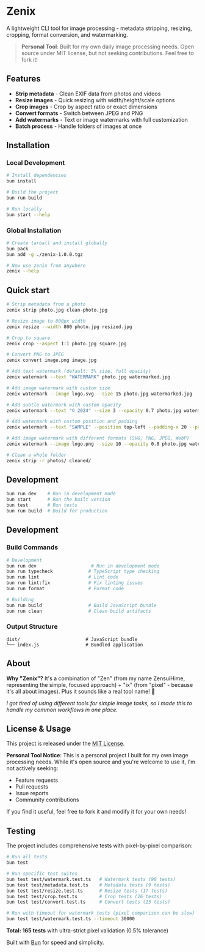 # Zenix

A lightweight CLI tool for image processing - metadata stripping, resizing, cropping, format conversion, and watermarking.

> **Personal Tool**: Built for my own daily image processing needs. Open source under MIT license, but not seeking contributions. Feel free to fork it!

## Features

- **Strip metadata** - Clean EXIF data from photos and videos
- **Resize images** - Quick resizing with width/height/scale options  
- **Crop images** - Crop by aspect ratio or exact dimensions
- **Convert formats** - Switch between JPEG and PNG
- **Add watermarks** - Text or image watermarks with full customization
- **Batch process** - Handle folders of images at once

## Installation

### Local Development
```bash
# Install dependencies
bun install

# Build the project
bun run build

# Run locally
bun start --help
```

### Global Installation
```bash
# Create tarball and install globally
bun pack
bun add -g ./zenix-1.0.0.tgz

# Now use zenix from anywhere
zenix --help
```


## Quick start

```bash
# Strip metadata from a photo
zenix strip photo.jpg clean-photo.jpg

# Resize image to 800px width
zenix resize --width 800 photo.jpg resized.jpg

# Crop to square
zenix crop --aspect 1:1 photo.jpg square.jpg

# Convert PNG to JPEG
zenix convert image.png image.jpg

# Add text watermark (default: 5% size, full opacity)
zenix watermark --text "WATERMARK" photo.jpg watermarked.jpg

# Add image watermark with custom size
zenix watermark --image logo.svg --size 15 photo.jpg watermarked.jpg

# Add subtle watermark with custom opacity
zenix watermark --text "© 2024" --size 3 --opacity 0.7 photo.jpg watermarked.jpg

# Add watermark with custom position and padding
zenix watermark --text "SAMPLE" --position top-left --padding-x 20 --padding-y 20 photo.jpg watermarked.jpg

# Add image watermark with different formats (SVG, PNG, JPEG, WebP)
zenix watermark --image logo.png --size 10 --opacity 0.8 photo.jpg watermarked.jpg

# Clean a whole folder
zenix strip -r photos/ cleaned/
```

## Development

```bash
bun run dev    # Run in development mode
bun start      # Run the built version
bun test       # Run tests
bun run build  # Build for production
```

## Development

### Build Commands

```bash
# Development
bun run dev                    # Run in development mode
bun run typecheck             # TypeScript type checking
bun run lint                  # Lint code
bun run lint:fix              # Fix linting issues
bun run format                # Format code

# Building
bun run build                 # Build JavaScript bundle
bun run clean                 # Clean build artifacts
```

### Output Structure

```
dist/                        # JavaScript bundle
└── index.js                 # Bundled application
```

## About

**Why "Zenix"?** It's a combination of "Zen" (from my name ZensuiHime, representing the simple, focused approach) + "ix" (from "pixel" - because it's all about images). Plus it sounds like a real tool name! 🎨

*I got tired of using different tools for simple image tasks, so I made this to handle my common workflows in one place.*

## License & Usage

This project is released under the [MIT License](LICENSE). 

**Personal Tool Notice**: This is a personal project I built for my own image processing needs. While it's open source and you're welcome to use it, I'm not actively seeking:
- Feature requests
- Pull requests  
- Issue reports
- Community contributions

If you find it useful, feel free to fork it and modify it for your own needs!

## Testing

The project includes comprehensive tests with pixel-by-pixel comparison:

```bash
# Run all tests
bun test

# Run specific test suites
bun test test/watermark.test.ts   # Watermark tests (90 tests)
bun test test/metadata.test.ts    # Metadata tests (9 tests)
bun test test/resize.test.ts      # Resize tests (17 tests)
bun test test/crop.test.ts        # Crop tests (26 tests)
bun test test/convert.test.ts     # Convert tests (23 tests)

# Run with timeout for watermark tests (pixel comparison can be slow)
bun test test/watermark.test.ts --timeout 30000
```

**Total: 165 tests** with ultra-strict pixel validation (0.5% tolerance)

Built with [Bun](https://bun.com) for speed and simplicity.
